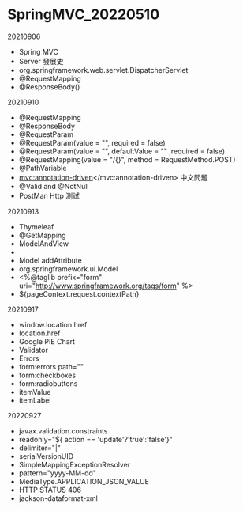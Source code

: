 # SpringMVC_20220510

20210906
- Spring MVC 
- Server 發展史 
- org.springframework.web.servlet.DispatcherServlet 
- @RequestMapping 
- @ResponseBody()

20210910
- @RequestMapping  
- @ResponseBody 
- @RequestParam  
- @RequestParam(value = "", required = false)  
- @RequestParam(value = "", defaultValue = "" ,required = false) 
- @RequestMapping(value = "/{}", method = RequestMethod.POST)  
- @PathVariable  
- <mvc:annotation-driven></mvc:annotation-driven> 中文問題  
- @Valid and @NotNull  
- PostMan Http 測試

20210913
- Thymeleaf  
- @GetMapping  
- ModelAndView 
- <bean class="org.springframework.web.servlet.view.InternalResourceViewResolver" id="internalResourceViewResolver"> 
- Model addAttribute 
- org.springframework.ui.Model  
- <%@taglib prefix="form" uri="http://www.springframework.org/tags/form" %> 
- ${pageContext.request.contextPath} 

20210917
- window.location.href 
- location.href 
- Google PIE Chart 
- Validator 
- Errors 
- form:errors path="" 
- form:checkboxes 
- form:radiobuttons 
- itemValue 
- itemLabel


20220927
- javax.validation.constraints 
- readonly="${ action == 'update'?'true':'false'}"  
- delimiter="|" 
- serialVersionUID 
- SimpleMappingExceptionResolver 
- pattern="yyyy-MM-dd" 
- MediaType.APPLICATION_JSON_VALUE 
- HTTP STATUS 406 
- jackson-dataformat-xml
  


